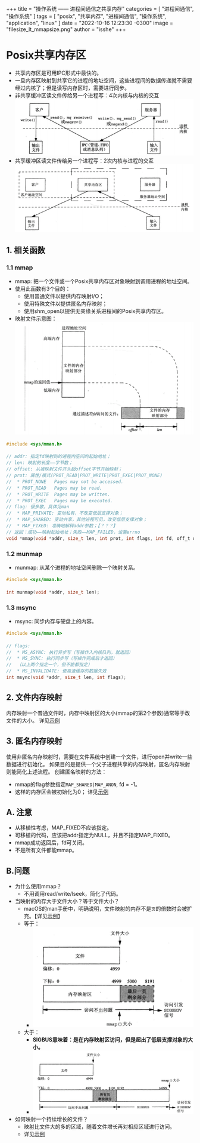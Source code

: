 +++
title = "操作系统 —— 进程间通信之共享内存"
categories = [ "进程间通信", "操作系统" ]
tags = [ "posix", "共享内存", "进程间通信", "操作系统", "application", "linux" ]
date = "2022-10-16 12:23:30 -0300"
image = "filesize_lt_mmapsize.png"
author = "isshe"
+++


# Posix共享内存区
* 共享内存区是可用IPC形式中最快的。
* 一旦内存区映射到共享它的进程的地址空间，这些进程间的数据传递就不需要经过内核了；但是读写内存区时，需要进行同步。
* 非共享缓冲区读文件传给另一个进程写：4次内核与内核的交互
![非共享缓冲区读文件传给另一个进程写](not_share_memory.png)
* 共享缓冲区读文件传给另一个进程写：2次内核与进程的交互
![共享缓冲区读文件传给另一个进程写](share_memory.png)

## 1. 相关函数

### 1.1 mmap
* mmap: 把一个文件或一个Posix共享内存区对象映射到调用进程的地址空间。
* 使用此函数有3个目的：
    * 使用普通文件以提供内存映射I/O；
    * 使用特殊文件以提供匿名内存映射；
    * 使用shm_open以提供无亲缘关系进程间的Posix共享内存区。
* 映射文件示意图：
![映射文件示意图](map_file.png)

```c
#include <sys/mman.h>

// addr: 指定fd映射到的进程内空间的起始地址；
// len: 映射的长度——字节数；
// offset: 从被映射文件开头起offset字节开始映射；
// prot: 属性/模式(PROT_READ|PROT_WRITE|PROT_EXEC|PROT_NONE)
//  * PROT_NONE   Pages may not be accessed.
//  * PROT_READ   Pages may be read.
//  * PROT_WRITE  Pages may be written.
//  * PROT_EXEC   Pages may be executed.
// flag: 很多歌，具体见man
//  * MAP_PRIVATE: 变动私有，不改变低层支撑对象；
//  * MAP_SHARED: 变动共享，其他进程可见，改变低层支撑对象；
//  * MAP_FIXED: 准确地解释addr参数；【？？？】
// 返回：成功——映射起始地址；失败——MAP_FAILED，设置errno
void *mmap(void *addr, size_t len, int prot, int flags, int fd, off_t offset);
```

### 1.2 munmap
* munmap: 从某个进程的地址空间删除一个映射关系。
```c
#include <sys/mman.h>

int munmap(void *addr, size_t len);
```

### 1.3 msync
* msync: 同步内存与硬盘上的内容。
```c
#include <sys/mman.h>

// flags: 
//  * MS_ASYNC: 执行异步写（写操作入内核队列，就返回）
//  * MS_SYNC: 执行同步写（写操作完成后才返回）
//  （以上两个指定一个，但不能都指定）
//  * MS_INVALIDATE: 使高速缓存的数据失效
int msync(void *addr, size_t len, int flags);
```

## 2. 文件内存映射
内存映射一个普通文件时，内存中映射区的大小(mmap的第2个参数)通常等于改文件的大小。
详见[示例](Examples/2_ex_shm_increase2.c)

## 3. 匿名内存映射
使用非匿名内存映射时，需要在文件系统中创建一个文件，进行open并write一些数据进行初始化。
如果目的是提供一个父子进程共享的内存映射，匿名内存映射则能简化上述流程。
创建匿名映射的方法：
* mmap的flag参数指定`MAP_SHARED|MAP_ANON`, fd = -1。
* 这样的内存区会被初始化为0；
详见[示例](Examples/3_ex_increase_map_anon.c)

## A. 注意
* 从移植性考虑，MAP_FIXED不应该指定。
* 可移植的代码，应该把addr指定为NULL，并且不指定MAP_FIXED。
* mmap成功返回后，fd可关闭。
* 不是所有文件都能mmap。

## B.问题
* 为什么使用mmap？
    * 不用调用read/write/lseek，简化了代码。
* 当映射的内存大于文件大小？等于文件大小？
    * macOS的man手册中，明确说明，文件映射的内存不是`页`的倍数时会被扩充。【详见[示例](Examples/5_ex_shm_test_filesize_mmapsize.c)】
    * 等于：
        * ![](filesize_eq_mmapsize.png)
    * 大于：
        * **SIGBUS意味着：是在内存映射区访问，但是超出了低层支撑对象的大小。**
        * ![](filesize_lt_mmapsize.png)
* 如何映射一个持续增长的文件？
    * 映射比文件大的多的区域，随着文件增长再对相应区域进行访问。
    * 详见[示例](Examples/6_ex_shm_test2_map_inc_file.c)



